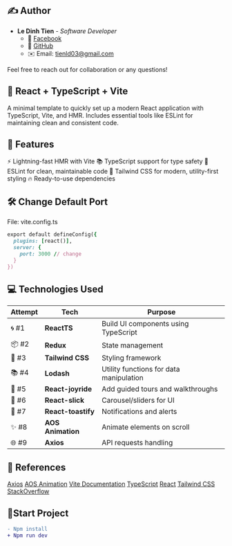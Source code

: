 ## ✍️ Author

- **Le Dinh Tien** - _Software Developer_
  - 💼 [Facebook](https://www.facebook.com/tienld03?locale=vi_VN)
  - 📂 [GitHub](https://github.com/tienanhne)
  - ✉️ Email: tienld03@gmail.com

Feel free to reach out for collaboration or any questions!

## 🌟 React + TypeScript + Vite

A minimal template to quickly set up a modern React application with TypeScript, Vite, and HMR. Includes essential tools like ESLint for maintaining clean and consistent code.

## 🚀 Features

⚡ Lightning-fast HMR with Vite
📚 TypeScript support for type safety
📏 ESLint for clean, maintainable code
🎨 Tailwind CSS for modern, utility-first styling
🔥 Ready-to-use dependencies

## 🛠️ Change Default Port

File: vite.config.ts

```ruby
export default defineConfig({
  plugins: [react()],
  server: {
    port: 3000 // change
  }
})
```

## 💻 **Technologies Used**

| Attempt | Tech               | Purpose                                 |
| ------- | ------------------ | --------------------------------------- |
| 🌀 #1   | **ReactTS**        | Build UI components using TypeScript    |
| 📦 #2   | **Redux**          | State management                        |
| 🎨 #3   | **Tailwind CSS**   | Styling framework                       |
| 📚 #4   | **Lodash**         | Utility functions for data manipulation |
| 🎯 #5   | **React-joyride**  | Add guided tours and walkthroughs       |
| 🎠 #6   | **React-slick**    | Carousel/sliders for UI                 |
| 🌈 #7   | **React-toastify** | Notifications and alerts                |
| ✨ #8   | **AOS Animation**  | Animate elements on scroll              |
| 🌐 #9   | **Axios**          | API requests handling                   |

## 📖 References

[Axios](https://axios-http.com/docs/intro)
[AOS Animation](https://michalsnik.github.io/aos/)
[Vite Documentation](https://vite.dev/guide/)
[TypeScript](https://www.typescriptlang.org/docs/)
[React](https://react.dev/)
[Tailwind CSS](https://v2.tailwindcss.com/docs)
[StackOverflow](https://stackoverflow.com/)

## 🎯**Start Project**

```diff
- Npm install
+ Npm run dev
```
